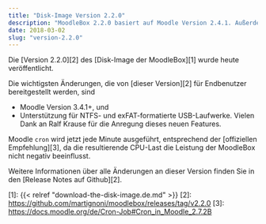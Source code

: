 ```yaml
---
title: "Disk-Image Version 2.2.0"
description: "MoodleBox 2.2.0 basiert auf Moodle Version 2.4.1. Außerdem wurden verschiedene Verbesserungen vorgenommen."
date: 2018-03-02
slug: "version-2.2.0"
---
```


Die [Version 2.2.0][2] des [Disk-Image der MoodleBox][1]  wurde heute veröffentlicht.

Die wichtigsten Änderungen, die von [dieser Version][2] für Endbenutzer bereitgestellt werden, sind
- Moodle Version 3.4.1+, und
- Unterstützung für NTFS- und exFAT-formatierte USB-Laufwerke. Vielen Dank an Ralf Krause für die Anregung dieses neuen Features.

Moodle `cron` wird jetzt jede Minute ausgeführt, entsprechend der [offiziellen Empfehlung][3], da die resultierende CPU-Last die Leistung der MoodleBox nicht negativ beeinflusst.

Weitere Informationen über alle Änderungen an dieser Version finden Sie in den [Release Notes auf Github][2].

 [1]: {{< relref "download-the-disk-image.de.md" >}}
 [2]: https://github.com/martignoni/moodlebox/releases/tag/v2.2.0
 [3]: https://docs.moodle.org/de/Cron-Job#Cron_in_Moodle_2.7.2B
